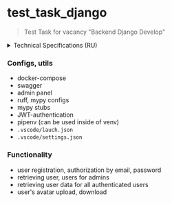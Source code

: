 # test_task_django

> Test Task for vacancy "Backend Django Develop"

<details>
    <summary>Technical Specifications (RU)</summary>
    
Создать Django REST framework приложение, с переопределённым пользователем и списком организаций в которых он состоит.

Две модели
+ Пользователь:
- Емайл
- Пароль
- Фамилия
- Имя
- Телефон
- Аватар(фотография).
- Связь на список организаций(может быть больше одной)
- *Базовые (технические) поля django, кроме логина, он не должен использоваться

+ Организация:
- Название
- Краткое описание

Функционал.
// все запросы делаются через через curl/postman/вебинтерфейс DRF, по RestAPI. Формат данных передаётся в json.

1) Создание нового пользователя(регистрация)
2) Авторизация пользователя только по емайлу и паролю
3) Редактирование своего профиля (изменение данных в профиле)
4) Вывод списка всех пользователей и связанные с ними организации
5) Вывод одного пользователя по его ID, со списком связанных с ним организаций
5) Добавление новой организации
6) Вывод списка всех организаций

Дополнительный функционал.
// по желанию:
1) Вывод списка всех организаций(п.6 выше), со списком пользователей, которые связаны с каждой из них.
2) Аватар/фотография пользователя, картинка должна при загрузке переименовываться [a-zA-Z0-9]. А так же resize(уменьшить) до размеров не больше 200х200 px.
3) Авторизация пользователя должна происходить через JWT, передача приватных данных(изменения профиля), происходят через этот токен. Можно использовать отдельную библиотеку.
4) Добавить unit-test

Требования.
1) Python 3.8+
2) Проект должен быть залит на Github/Bitbucket и быть публичным.
3) Проект должен быть в виртуальном окружении venv. Должен присутствовать файл со списком используемых в проекте пакетов и их версий.
4) База данных по умолчанию от django: sqlite3
5) Описание какие методы есть, какие параметры они принимают, какие отдают.

Дополнительные комментарии. 
// Для успешного решения задания потребуется знание следующих вещей:
1) Знание языка программирования Python и его синтаксиса.
2) Знание фреймворка Django и Django REST framework для создания веб-приложений.
3) Понимание работы с базой данных, в данном случае SQLite3, в контексте Django.
4) Умение создавать модели данных с помощью Django ORM.
5) Понимание работы REST API и умение описывать и реализовывать его эндпоинты.
6) Разработка и использование JWT-токенов для аутентификации пользователей. (Или умение разбираться в чужих библиотеках, читать документацию и т д)
7) Знание и понимание основных принципов аутентификации и авторизации пользователей.
8) Умение работать с файлами и изображениями, включая их загрузку, переименование и изменение размера.
9) Навык написания и выполнения unit-тестов для проверки функциональности вашего приложения. (мало кто умеет это, т.к. обычно бизнес считает, что тесты не нужны, т.к. дорого)
10) Умение создавать и использовать виртуальное окружение для изолированной разработки и управления зависимостями пакетов.

По времени.
Выполнение занимает 8-12 часов работы.
По календарным срокам, с учетом отвлечений/работы/учёбы, неделя, если выполнение будет быстрее - будет хорошо!
</details>

### Configs, utils
* docker-compose
* swagger
* admin panel
* ruff, mypy configs
* mypy stubs
* JWT-authentication
* pipenv (can be used inside of venv)
* `.vscode/lauch.json`
* `.vscode/settings.json`

### Functionality
* user registration, authorization by email, password
* retrieving user, users for admins
* retrieving user data for all authenticated users
* user's avatar upload, download